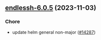 

## [endlessh-6.0.5](https://github.com/truecharts/charts/compare/endlessh-6.0.4...endlessh-6.0.5) (2023-11-03)

### Chore

- update helm general non-major ([#14287](https://github.com/truecharts/charts/issues/14287))
  
  